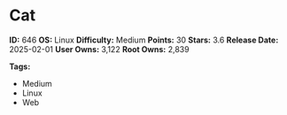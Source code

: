 # Cat

**ID:** 646
**OS:** Linux
**Difficulty:** Medium
**Points:** 30
**Stars:** 3.6
**Release Date:** 2025-02-01
**User Owns:** 3,122
**Root Owns:** 2,839

**Tags:**
- Medium
- Linux
- Web

